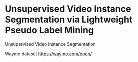 # Unsupervised Video Instance Segmentation via Lightweight Pseudo Label Mining
Unsupervised Video Instance Segmentation

Waymo dataset
https://waymo.com/open/